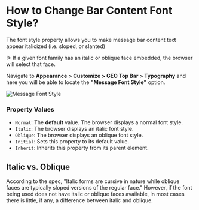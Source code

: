 # How to Change Bar Content Font Style?

The font style property allows you to make message bar content text appear italicized (i.e. sloped, or slanted)

!> If a given font family has an italic or oblique face embedded, the browser will select that face.

Navigate to **Appearance > Customize > GEO Top Bar > Typography** and here you will be able to locate the **"Message Font Style"** option.

![Message Font Style](http://res.cloudinary.com/mypreview/image/upload/v1492215699/button-font-style_piieua.gif)

### Property Values

* ```Normal```:  The **default** value. The browser displays a normal font style.
* ```Italic```: The browser displays an italic font style.
* ```Oblique```: The browser displays an oblique font style.
* ```Initial```: Sets this property to its default value.
* ```Inherit```: Inherits this property from its parent element.

## Italic vs. Oblique

According to the spec, "Italic forms are cursive in nature while oblique faces are typically sloped versions of the regular face." However, if the font being used does not have italic or oblique faces available, in most cases there is little, if any, a difference between italic and oblique.
